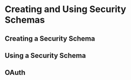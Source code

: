 # Creating and Using Security Schemas

## Creating a Security Schema

## Using a Security Schema

## OAuth